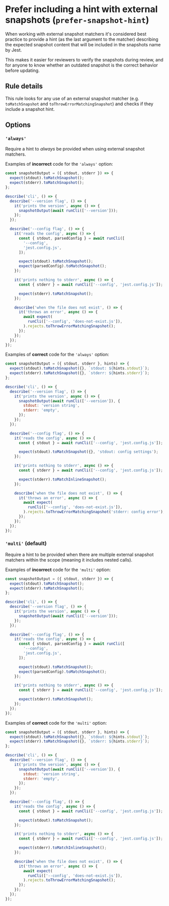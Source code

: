 # Prefer including a hint with external snapshots (`prefer-snapshot-hint`)

When working with external snapshot matchers it's considered best practice to
provide a hint (as the last argument to the matcher) describing the expected
snapshot content that will be included in the snapshots name by Jest.

This makes it easier for reviewers to verify the snapshots during review, and
for anyone to know whether an outdated snapshot is the correct behavior before
updating.

## Rule details

This rule looks for any use of an external snapshot matcher (e.g.
`toMatchSnapshot` and `toThrowErrorMatchingSnapshot`) and checks if they include
a snapshot hint.

## Options

### `'always'`

Require a hint to _always_ be provided when using external snapshot matchers.

Examples of **incorrect** code for the `'always'` option:

```js
const snapshotOutput = ({ stdout, stderr }) => {
  expect(stdout).toMatchSnapshot();
  expect(stderr).toMatchSnapshot();
};

describe('cli', () => {
  describe('--version flag', () => {
    it('prints the version', async () => {
      snapshotOutput(await runCli(['--version']));
    });
  });

  describe('--config flag', () => {
    it('reads the config', async () => {
      const { stdout, parsedConfig } = await runCli([
        '--config',
        'jest.config.js',
      ]);

      expect(stdout).toMatchSnapshot();
      expect(parsedConfig).toMatchSnapshot();
    });

    it('prints nothing to stderr', async () => {
      const { stderr } = await runCli(['--config', 'jest.config.js']);

      expect(stderr).toMatchSnapshot();
    });

    describe('when the file does not exist', () => {
      it('throws an error', async () => {
        await expect(
          runCli(['--config', 'does-not-exist.js']),
        ).rejects.toThrowErrorMatchingSnapshot();
      });
    });
  });
});
```

Examples of **correct** code for the `'always'` option:

```js
const snapshotOutput = ({ stdout, stderr }, hints) => {
  expect(stdout).toMatchSnapshot({}, `stdout: ${hints.stdout}`);
  expect(stderr).toMatchSnapshot({}, `stderr: ${hints.stderr}`);
};

describe('cli', () => {
  describe('--version flag', () => {
    it('prints the version', async () => {
      snapshotOutput(await runCli(['--version']), {
        stdout: 'version string',
        stderr: 'empty',
      });
    });
  });

  describe('--config flag', () => {
    it('reads the config', async () => {
      const { stdout } = await runCli(['--config', 'jest.config.js']);

      expect(stdout).toMatchSnapshot({}, 'stdout: config settings');
    });

    it('prints nothing to stderr', async () => {
      const { stderr } = await runCli(['--config', 'jest.config.js']);

      expect(stderr).toMatchInlineSnapshot();
    });

    describe('when the file does not exist', () => {
      it('throws an error', async () => {
        await expect(
          runCli(['--config', 'does-not-exist.js']),
        ).rejects.toThrowErrorMatchingSnapshot('stderr: config error');
      });
    });
  });
});
```

### `'multi'` (default)

Require a hint to be provided when there are multiple external snapshot matchers
within the scope (meaning it includes nested calls).

Examples of **incorrect** code for the `'multi'` option:

```js
const snapshotOutput = ({ stdout, stderr }) => {
  expect(stdout).toMatchSnapshot();
  expect(stderr).toMatchSnapshot();
};

describe('cli', () => {
  describe('--version flag', () => {
    it('prints the version', async () => {
      snapshotOutput(await runCli(['--version']));
    });
  });

  describe('--config flag', () => {
    it('reads the config', async () => {
      const { stdout, parsedConfig } = await runCli([
        '--config',
        'jest.config.js',
      ]);

      expect(stdout).toMatchSnapshot();
      expect(parsedConfig).toMatchSnapshot();
    });

    it('prints nothing to stderr', async () => {
      const { stderr } = await runCli(['--config', 'jest.config.js']);

      expect(stderr).toMatchSnapshot();
    });
  });
});
```

Examples of **correct** code for the `'multi'` option:

```js
const snapshotOutput = ({ stdout, stderr }, hints) => {
  expect(stdout).toMatchSnapshot({}, `stdout: ${hints.stdout}`);
  expect(stderr).toMatchSnapshot({}, `stderr: ${hints.stderr}`);
};

describe('cli', () => {
  describe('--version flag', () => {
    it('prints the version', async () => {
      snapshotOutput(await runCli(['--version']), {
        stdout: 'version string',
        stderr: 'empty',
      });
    });
  });

  describe('--config flag', () => {
    it('reads the config', async () => {
      const { stdout } = await runCli(['--config', 'jest.config.js']);

      expect(stdout).toMatchSnapshot();
    });

    it('prints nothing to stderr', async () => {
      const { stderr } = await runCli(['--config', 'jest.config.js']);

      expect(stderr).toMatchInlineSnapshot();
    });

    describe('when the file does not exist', () => {
      it('throws an error', async () => {
        await expect(
          runCli(['--config', 'does-not-exist.js']),
        ).rejects.toThrowErrorMatchingSnapshot();
      });
    });
  });
});
```
